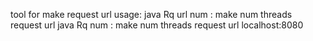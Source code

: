 tool for make request url
usage:
    java Rq url num : make num threads request url 
    java Rq num : make num threads request url localhost:8080
